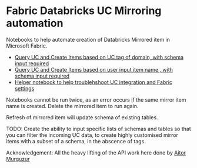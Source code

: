 # Fabric Databricks UC Mirroring automation

Notebooks to help automate creation of Databricks Mirrored item in Microsoft Fabric.

- [Query UC and Create Items based on UC tag of domain, with schema input required](./Notebooks/UCMirroring_Sync.ipynb)
- [Query UC and Create Items based on user input item name , with schema input required](./Notebooks/UCMirroring_Sync_itemnamer.ipynb)
- [Helper notebook to help troublehshoot UC integration and Fabric settings](./Notebooks/AutomationHelper.ipynb)

Notebooks cannot be run twice, as an error occurs if the same mirror item name is created. Delete the mirrored item to run again.

Refresh of mirrored item will update schema of existing tables.

TODO: Create the ability to input specific lists of schemas and tables so that you can filter the incoming UC data, to create highly customised mirror items with a subset of a schema, in the abscence of tags.


Acknowledgement: All the heavy lifting of the API work here done by [Aitor Murguzur](https://github.com/murggu)

